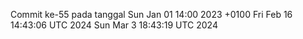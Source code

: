 Commit ke-55 pada tanggal Sun Jan 01 14:00 2023 +0100
Fri Feb 16 14:43:06 UTC 2024
Sun Mar  3 18:43:19 UTC 2024
